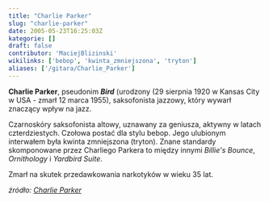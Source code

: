 ```yaml
---
title: "Charlie Parker"
slug: "charlie-parker"
date: 2005-05-23T16:25:03Z
kategorie: []
draft: false
contributor: 'MaciejBlizinski'
wikilinks: ['bebop', 'kwinta_zmniejszona', 'tryton']
aliases: ['/gitara/Charlie_Parker']
---
```

**Charlie Parker**, pseudonim ***Bird*** (urodzony (29 sierpnia 1920 w
Kansas City w USA - zmarł 12 marca 1955), saksofonista jazzowy, który
wywarł znaczący wpływ na jazz.

Czarnoskóry saksofonista altowy, uznawany za geniusza, aktywny w latach
czterdziestych. Czołowa postać dla stylu bebop<!-- link nie odnosił się do niczego: 'Charlie Parker' ('content/Charlie_Parker.md') links to 'bebop' ('content/bebop.md') and that does not exist -->. Jego
ulubionym interwałem była kwinta
zmniejszona<!-- link nie odnosił się do niczego: 'Charlie Parker' ('content/Charlie_Parker.md') links to 'kwinta_zmniejszona' ('content/kwinta_zmniejszona.md') and that does not exist -->
(tryton<!-- link nie odnosił się do niczego: 'Charlie Parker' ('content/Charlie_Parker.md') links to 'tryton' ('content/tryton.md') and that does not exist -->). Znane standardy skomponowane przez
Charliego Parkera to między innymi *Billie's Bounce*, *Ornithology* i
*Yardbird Suite*.

Zmarł na skutek przedawkowania narkotyków w wieku 35 lat.

*źródło: [Charlie Parker](http://pl.wikipedia.org/wiki/Charlie_Parker)*
